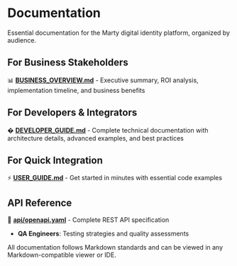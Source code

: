 # Documentation

Essential documentation for the Marty digital identity platform, organized by audience.

## For Business Stakeholders

📊 **[BUSINESS_OVERVIEW.md](BUSINESS_OVERVIEW.md)** - Executive summary, ROI analysis, implementation timeline, and business benefits

## For Developers & Integrators

�️ **[DEVELOPER_GUIDE.md](DEVELOPER_GUIDE.md)** - Complete technical documentation with architecture details, advanced examples, and best practices

## For Quick Integration

⚡ **[USER_GUIDE.md](USER_GUIDE.md)** - Get started in minutes with essential code examples

## API Reference

📄 **[api/openapi.yaml](api/openapi.yaml)** - Complete REST API specification
- **QA Engineers**: Testing strategies and quality assessments

All documentation follows Markdown standards and can be viewed in any Markdown-compatible viewer or IDE.
